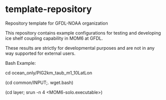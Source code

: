 # template-repository
Repository template for GFDL-NOAA organization


This repository contains example configurations for testing and developing
ice shelf coupling capability in MOM6 at GFDL. 

These results are strictly for developmental purposes and are not in any way supported for external users.

Bash Example:

cd ocean_only/PIG2km_taub_m1_10LatLon

(cd common/INPUT;. wget.bash)

(cd layer; srun -n 4 <MOM6-solo.executable>)
